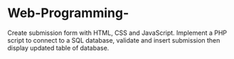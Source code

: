 # Web-Programming-
Create submission form with HTML, CSS and JavaScript. Implement a PHP script to connect to a SQL database, validate and insert submission then display updated table of database.
